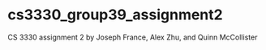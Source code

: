 # cs3330_group39_assignment2
CS 3330 assignment 2 by Joseph France, Alex Zhu, and Quinn McCollister
